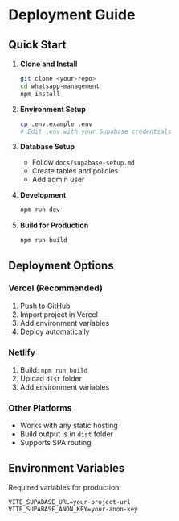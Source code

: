 # Deployment Guide

## Quick Start

1. **Clone and Install**
   ```bash
   git clone <your-repo>
   cd whatsapp-management
   npm install
   ```

2. **Environment Setup**
   ```bash
   cp .env.example .env
   # Edit .env with your Supabase credentials
   ```

3. **Database Setup**
   - Follow `docs/supabase-setup.md`
   - Create tables and policies
   - Add admin user

4. **Development**
   ```bash
   npm run dev
   ```

5. **Build for Production**
   ```bash
   npm run build
   ```

## Deployment Options

### Vercel (Recommended)
1. Push to GitHub
2. Import project in Vercel
3. Add environment variables
4. Deploy automatically

### Netlify
1. Build: `npm run build`
2. Upload `dist` folder
3. Add environment variables

### Other Platforms
- Works with any static hosting
- Build output is in `dist` folder
- Supports SPA routing

## Environment Variables

Required variables for production:
```
VITE_SUPABASE_URL=your-project-url
VITE_SUPABASE_ANON_KEY=your-anon-key
```
